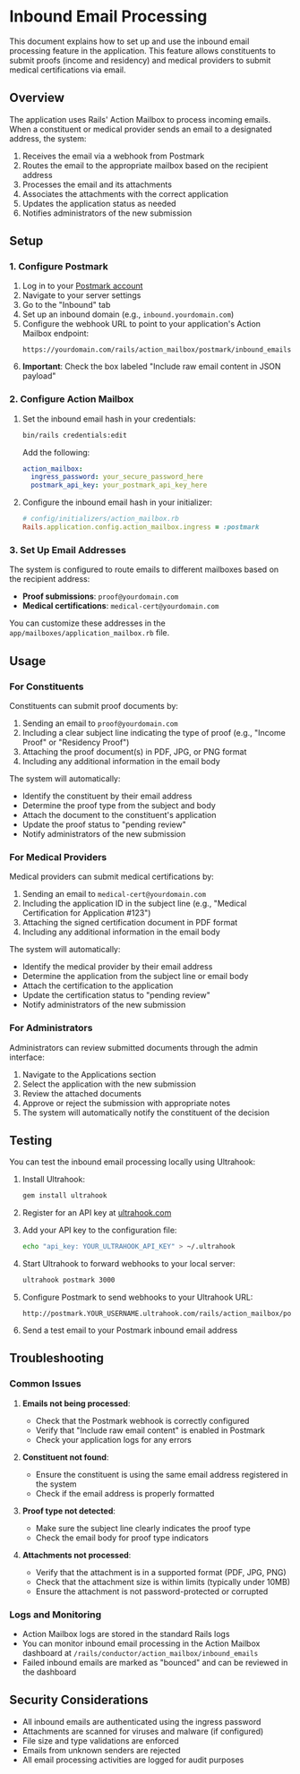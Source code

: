 # Inbound Email Processing

This document explains how to set up and use the inbound email processing feature in the application. This feature allows constituents to submit proofs (income and residency) and medical providers to submit medical certifications via email.

## Overview

The application uses Rails' Action Mailbox to process incoming emails. When a constituent or medical provider sends an email to a designated address, the system:

1. Receives the email via a webhook from Postmark
2. Routes the email to the appropriate mailbox based on the recipient address
3. Processes the email and its attachments
4. Associates the attachments with the correct application
5. Updates the application status as needed
6. Notifies administrators of the new submission

## Setup

### 1. Configure Postmark

1. Log in to your [Postmark account](https://postmarkapp.com)
2. Navigate to your server settings
3. Go to the "Inbound" tab
4. Set up an inbound domain (e.g., `inbound.yourdomain.com`)
5. Configure the webhook URL to point to your application's Action Mailbox endpoint:
   ```
   https://yourdomain.com/rails/action_mailbox/postmark/inbound_emails
   ```
6. **Important**: Check the box labeled "Include raw email content in JSON payload"

### 2. Configure Action Mailbox

1. Set the inbound email hash in your credentials:

   ```bash
   bin/rails credentials:edit
   ```

   Add the following:

   ```yaml
   action_mailbox:
     ingress_password: your_secure_password_here
     postmark_api_key: your_postmark_api_key_here
   ```

2. Configure the inbound email hash in your initializer:

   ```ruby
   # config/initializers/action_mailbox.rb
   Rails.application.config.action_mailbox.ingress = :postmark
   ```

### 3. Set Up Email Addresses

The system is configured to route emails to different mailboxes based on the recipient address:

- **Proof submissions**: `proof@yourdomain.com`
- **Medical certifications**: `medical-cert@yourdomain.com`

You can customize these addresses in the `app/mailboxes/application_mailbox.rb` file.

## Usage

### For Constituents

Constituents can submit proof documents by:

1. Sending an email to `proof@yourdomain.com`
2. Including a clear subject line indicating the type of proof (e.g., "Income Proof" or "Residency Proof")
3. Attaching the proof document(s) in PDF, JPG, or PNG format
4. Including any additional information in the email body

The system will automatically:
- Identify the constituent by their email address
- Determine the proof type from the subject and body
- Attach the document to the constituent's application
- Update the proof status to "pending review"
- Notify administrators of the new submission

### For Medical Providers

Medical providers can submit medical certifications by:

1. Sending an email to `medical-cert@yourdomain.com`
2. Including the application ID in the subject line (e.g., "Medical Certification for Application #123")
3. Attaching the signed certification document in PDF format
4. Including any additional information in the email body

The system will automatically:
- Identify the medical provider by their email address
- Determine the application from the subject line or email body
- Attach the certification to the application
- Update the certification status to "pending review"
- Notify administrators of the new submission

### For Administrators

Administrators can review submitted documents through the admin interface:

1. Navigate to the Applications section
2. Select the application with the new submission
3. Review the attached documents
4. Approve or reject the submission with appropriate notes
5. The system will automatically notify the constituent of the decision

## Testing

You can test the inbound email processing locally using Ultrahook:

1. Install Ultrahook:
   ```bash
   gem install ultrahook
   ```

2. Register for an API key at [ultrahook.com](https://www.ultrahook.com)

3. Add your API key to the configuration file:
   ```bash
   echo "api_key: YOUR_ULTRAHOOK_API_KEY" > ~/.ultrahook
   ```

4. Start Ultrahook to forward webhooks to your local server:
   ```bash
   ultrahook postmark 3000
   ```

5. Configure Postmark to send webhooks to your Ultrahook URL:
   ```
   http://postmark.YOUR_USERNAME.ultrahook.com/rails/action_mailbox/postmark/inbound_emails
   ```

6. Send a test email to your Postmark inbound email address

## Troubleshooting

### Common Issues

1. **Emails not being processed**:
   - Check that the Postmark webhook is correctly configured
   - Verify that "Include raw email content" is enabled in Postmark
   - Check your application logs for any errors

2. **Constituent not found**:
   - Ensure the constituent is using the same email address registered in the system
   - Check if the email address is properly formatted

3. **Proof type not detected**:
   - Make sure the subject line clearly indicates the proof type
   - Check the email body for proof type indicators

4. **Attachments not processed**:
   - Verify that the attachment is in a supported format (PDF, JPG, PNG)
   - Check that the attachment size is within limits (typically under 10MB)
   - Ensure the attachment is not password-protected or corrupted

### Logs and Monitoring

- Action Mailbox logs are stored in the standard Rails logs
- You can monitor inbound email processing in the Action Mailbox dashboard at `/rails/conductor/action_mailbox/inbound_emails`
- Failed inbound emails are marked as "bounced" and can be reviewed in the dashboard

## Security Considerations

- All inbound emails are authenticated using the ingress password
- Attachments are scanned for viruses and malware (if configured)
- File size and type validations are enforced
- Emails from unknown senders are rejected
- All email processing activities are logged for audit purposes
